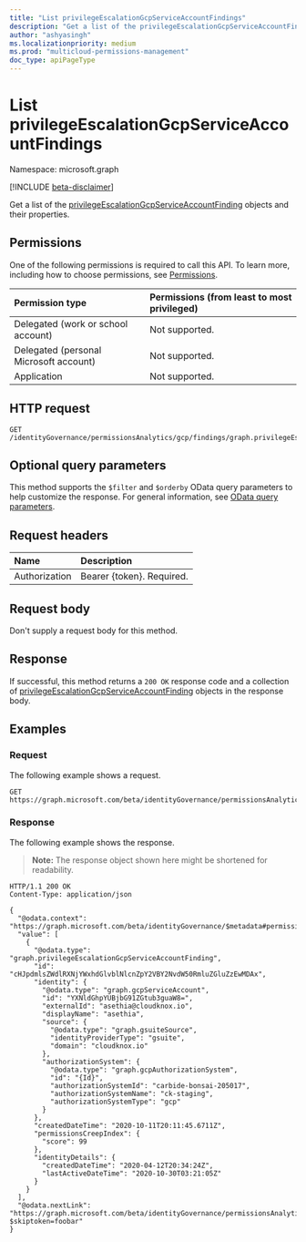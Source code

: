 ```yaml
---
title: "List privilegeEscalationGcpServiceAccountFindings"
description: "Get a list of the privilegeEscalationGcpServiceAccountFinding objects and their properties."
author: "ashyasingh"
ms.localizationpriority: medium
ms.prod: "multicloud-permissions-management"
doc_type: apiPageType
---
```


# List privilegeEscalationGcpServiceAccountFindings
Namespace: microsoft.graph

[!INCLUDE [beta-disclaimer](../../includes/beta-disclaimer.md)]

Get a list of the [privilegeEscalationGcpServiceAccountFinding](../resources/privilegeescalationgcpserviceaccountfinding.md) objects and their properties.

## Permissions
One of the following permissions is required to call this API. To learn more, including how to choose permissions, see [Permissions](/graph/permissions-reference).

|Permission type|Permissions (from least to most privileged)|
|:---|:---|
|Delegated (work or school account)|Not supported.|
|Delegated (personal Microsoft account)|Not supported.|
|Application|Not supported.|

## HTTP request

<!-- {
  "blockType": "ignored"
}
-->
``` http
GET /identityGovernance/permissionsAnalytics/gcp/findings/graph.privilegeEscalationGcpServiceAccountFinding
```

## Optional query parameters
This method supports the `$filter` and `$orderby` OData query parameters to help customize the response. For general information, see [OData query parameters](/graph/query-parameters).

## Request headers
|Name|Description|
|:---|:---|
|Authorization|Bearer {token}. Required.|

## Request body
Don't supply a request body for this method.

## Response

If successful, this method returns a `200 OK` response code and a collection of [privilegeEscalationGcpServiceAccountFinding](../resources/privilegeescalationgcpserviceaccountfinding.md) objects in the response body.

## Examples

### Request

The following example shows a request.
<!-- {
  "blockType": "request",
  "name": "list_privilegeescalationgcpserviceaccountfinding"
}
-->
``` http
GET https://graph.microsoft.com/beta/identityGovernance/permissionsAnalytics/gcp/findings/graph.privilegeEscalationGcpServiceAccountFinding
```

### Response

The following example shows the response.
>**Note:** The response object shown here might be shortened for readability.
<!-- {
  "blockType": "response",
  "truncated": true,
  "@odata.type": "Collection(microsoft.graph.privilegeEscalationGcpServiceAccountFinding)"
}
-->
``` http
HTTP/1.1 200 OK
Content-Type: application/json

{
  "@odata.context": "https://graph.microsoft.com/beta/identityGovernance/$metadata#permissionsAnalytics/gcp/findings/graph.privilegeEscalationGcpServiceAccountFinding",
  "value": [
    {
      "@odata.type": "graph.privilegeEscalationGcpServiceAccountFinding",
      "id": "cHJpdmlsZWdlRXNjYWxhdGlvblNlcnZpY2VBY2NvdW50RmluZGluZzEwMDAx",
      "identity": {
        "@odata.type": "graph.gcpServiceAccount",
        "id": "YXNldGhpYUBjbG91ZGtub3guaW8=",
        "externalId": "asethia@cloudknox.io",
        "displayName": "asethia",
        "source": {
          "@odata.type": "graph.gsuiteSource",
          "identityProviderType": "gsuite",
          "domain": "cloudknox.io"
        },
        "authorizationSystem": {
          "@odata.type": "graph.gcpAuthorizationSystem",
          "id": "{Id}",
          "authorizationSystemId": "carbide-bonsai-205017",
          "authorizationSystemName": "ck-staging",
          "authorizationSystemType": "gcp"
        }
      },
      "createdDateTime": "2020-10-11T20:11:45.6711Z",
      "permissionsCreepIndex": {
        "score": 99
      },
      "identityDetails": {
        "createdDateTime": "2020-04-12T20:34:24Z",
        "lastActiveDateTime": "2020-10-30T03:21:05Z"
      }
    }
  ],
  "@odata.nextLink": "https://graph.microsoft.com/beta/identityGovernance/permissionsAnalytics/gcp/findings/graph.privilegeEscalationGcpServiceAccountFinding?$skiptoken=foobar"
}

```
